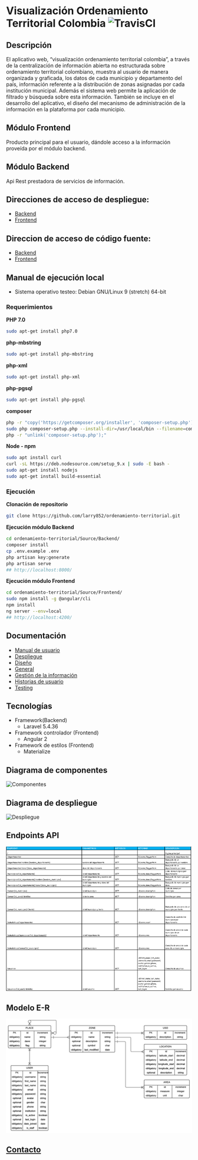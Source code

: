 # Visualización Ordenamiento Territorial Colombia ![TravisCI](https://travis-ci.org/larry852/ordenamiento-territorial.svg?branch=master)

## Descripción
El aplicativo web, “visualización ordenamiento territorial colombia”, a través de la centralización de información abierta no estructurada sobre ordenamiento territorial colombiano, muestra al usuario de manera organizada y graficada, los datos de cada municipio y departamento del país, información referente a la distribución de zonas asignadas por cada institución municipal. Además el sistema web permite la aplicación de filtrado y búsqueda sobre esta información. También se incluye en el desarrollo del aplicativo, el diseño del mecanismo de administración de la información en la plataforma por cada municipio.

## Módulo Frontend
Producto principal para el usuario, dándole acceso a la información proveída por el módulo backend. 

## Módulo Backend
Api Rest prestadora de servicios de información.

## Direcciones de acceso de despliegue:
- [Backend](https://ordenamiento-backend.herokuapp.com)
- [Frontend](https://ordenamiento-frontend.herokuapp.com)

## Direccion de acceso de código fuente:
- [Backend](Source/Backend)
- [Frontend](Source/Frontend)


## Manual de ejecución local

- Sistema operativo testeo: Debian GNU/Linux 9 (stretch) 64-bit

### Requerimientos

**PHP 7.0**
```sh
sudo apt-get install php7.0
```

**php-mbstring**
```sh
sudo apt-get install php-mbstring
```

**php-xml**
```sh
sudo apt-get install php-xml
```

**php-pgsql**
```sh
sudo apt-get install php-pgsql
```

**composer**
```sh
php -r "copy('https://getcomposer.org/installer', 'composer-setup.php');"
sudo php composer-setup.php --install-dir=/usr/local/bin --filename=composer
php -r "unlink('composer-setup.php');"
```

**Node - npm**
```sh
sudo apt install curl
curl -sL https://deb.nodesource.com/setup_9.x | sudo -E bash -
sudo apt-get install nodejs
sudo apt-get install build-essential
```

### Ejecución

**Clonación de repositorio**
```sh
git clone https://github.com/larry852/ordenamiento-territorial.git
```

**Ejecución módulo Backend**
```sh
cd ordenamiento-territorial/Source/Backend/
composer install
cp .env.example .env
php artisan key:generate
php artisan serve
## http://localhost:8000/
```

**Ejecución módulo Frontend**
```sh
cd ordenamiento-territorial/Source/Frontend/
sudo npm install -g @angular/cli
npm install
ng server --env=local
## http://localhost:4200/
```

## Documentación
- [Manual de usuario](Documentacion/Manual%20usuario.pdf)
- [Despliegue](Documentacion/Despliegue)
- [Diseño](Documentacion/Dise%C3%B1o)
- [General](Documentacion/General)
- [Gestión de la información](Documentacion/Gestion%20de%20la%20informacion)
- [Historias de usuario](Documentacion/Historias%20de%20usuario)
- [Testing](Documentacion/Testing)

## Tecnologías
- Framework(Backend)
	- Laravel 5.4.36
- Framework controlador (Frontend)
	- Angular 2
- Framework de estilos (Frontend)
	- Materialize

## Diagrama de componentes
![Componentes](Documentacion/Dise%C3%B1o/Logico/componentes.png?raw=true "Componentes")

## Diagrama de despliegue
![Despliegue](Documentacion/Dise%C3%B1o/Logico/despliegue.png?raw=true "Despliegue")

## Endpoints API
![Endpoints](Source/Backend/Endpoints.PNG?raw=true "Endpoints")

## Modelo E-R
![Modelo E-R](Source/Backend/MER.png?raw=true "Modelo E-R")

## [Contacto](https://ordenamiento-frontend.herokuapp.com/equipo)

